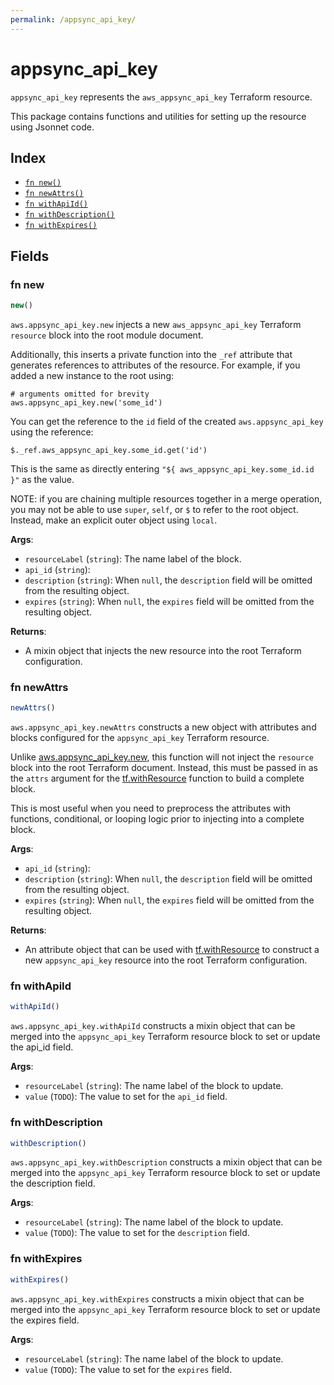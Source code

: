 ```yaml
---
permalink: /appsync_api_key/
---
```


# appsync_api_key

`appsync_api_key` represents the `aws_appsync_api_key` Terraform resource.



This package contains functions and utilities for setting up the resource using Jsonnet code.


## Index

* [`fn new()`](#fn-new)
* [`fn newAttrs()`](#fn-newattrs)
* [`fn withApiId()`](#fn-withapiid)
* [`fn withDescription()`](#fn-withdescription)
* [`fn withExpires()`](#fn-withexpires)

## Fields

### fn new

```ts
new()
```


`aws.appsync_api_key.new` injects a new `aws_appsync_api_key` Terraform `resource`
block into the root module document.

Additionally, this inserts a private function into the `_ref` attribute that generates references to attributes of the
resource. For example, if you added a new instance to the root using:

    # arguments omitted for brevity
    aws.appsync_api_key.new('some_id')

You can get the reference to the `id` field of the created `aws.appsync_api_key` using the reference:

    $._ref.aws_appsync_api_key.some_id.get('id')

This is the same as directly entering `"${ aws_appsync_api_key.some_id.id }"` as the value.

NOTE: if you are chaining multiple resources together in a merge operation, you may not be able to use `super`, `self`,
or `$` to refer to the root object. Instead, make an explicit outer object using `local`.

**Args**:
  - `resourceLabel` (`string`): The name label of the block.
  - `api_id` (`string`): 
  - `description` (`string`):  When `null`, the `description` field will be omitted from the resulting object.
  - `expires` (`string`):  When `null`, the `expires` field will be omitted from the resulting object.

**Returns**:
- A mixin object that injects the new resource into the root Terraform configuration.


### fn newAttrs

```ts
newAttrs()
```


`aws.appsync_api_key.newAttrs` constructs a new object with attributes and blocks configured for the `appsync_api_key`
Terraform resource.

Unlike [aws.appsync_api_key.new](#fn-appsyncapikeynew), this function will not inject the `resource`
block into the root Terraform document. Instead, this must be passed in as the `attrs` argument for the
[tf.withResource](https://github.com/tf-libsonnet/core/tree/main/docs#fn-withresource) function to build a complete block.

This is most useful when you need to preprocess the attributes with functions, conditional, or looping logic prior to
injecting into a complete block.

**Args**:
  - `api_id` (`string`): 
  - `description` (`string`):  When `null`, the `description` field will be omitted from the resulting object.
  - `expires` (`string`):  When `null`, the `expires` field will be omitted from the resulting object.

**Returns**:
  - An attribute object that can be used with [tf.withResource](https://github.com/tf-libsonnet/core/tree/main/docs#fn-withresource) to construct a new `appsync_api_key` resource into the root Terraform configuration.


### fn withApiId

```ts
withApiId()
```

`aws.appsync_api_key.withApiId` constructs a mixin object that can be merged into the `appsync_api_key`
Terraform resource block to set or update the api_id field.



**Args**:
  - `resourceLabel` (`string`): The name label of the block to update.
  - `value` (`TODO`): The value to set for the `api_id` field.


### fn withDescription

```ts
withDescription()
```

`aws.appsync_api_key.withDescription` constructs a mixin object that can be merged into the `appsync_api_key`
Terraform resource block to set or update the description field.



**Args**:
  - `resourceLabel` (`string`): The name label of the block to update.
  - `value` (`TODO`): The value to set for the `description` field.


### fn withExpires

```ts
withExpires()
```

`aws.appsync_api_key.withExpires` constructs a mixin object that can be merged into the `appsync_api_key`
Terraform resource block to set or update the expires field.



**Args**:
  - `resourceLabel` (`string`): The name label of the block to update.
  - `value` (`TODO`): The value to set for the `expires` field.
